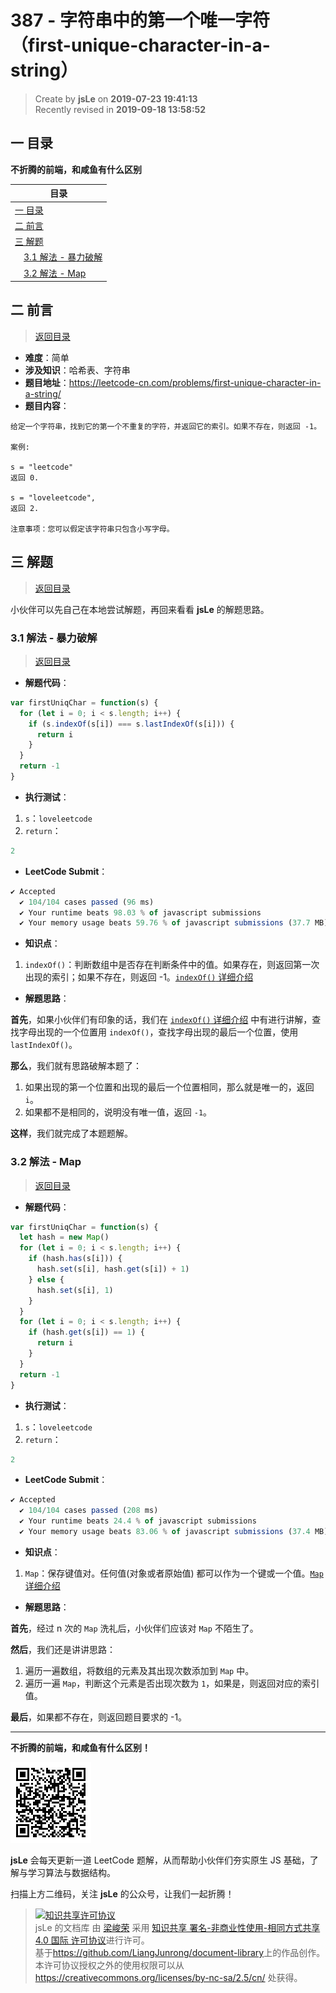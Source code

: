 # 387 - 字符串中的第一个唯一字符（first-unique-character-in-a-string）

> Create by **jsLe** on **2019-07-23 19:41:13**  
> Recently revised in **2019-09-18 13:58:52**

## <a name="chapter-one" id="chapter-one">一 目录</a>

**不折腾的前端，和咸鱼有什么区别**

| 目录                                                                                     |
| ---------------------------------------------------------------------------------------- |
| [一 目录](#chapter-one)                                                                  |
| <a name="catalog-chapter-two" id="catalog-chapter-two"></a>[二 前言](#chapter-two)       |
| <a name="catalog-chapter-three" id="catalog-chapter-three"></a>[三 解题](#chapter-three) |
| &emsp;[3.1 解法 - 暴力破解](#chapter-three-one)                                          |
| &emsp;[3.2 解法 - Map](#chapter-three-two)                                               |

## <a name="chapter-two" id="chapter-two">二 前言</a>

> [返回目录](#chapter-one)

- **难度**：简单
- **涉及知识**：哈希表、字符串
- **题目地址**：https://leetcode-cn.com/problems/first-unique-character-in-a-string/
- **题目内容**：

```
给定一个字符串，找到它的第一个不重复的字符，并返回它的索引。如果不存在，则返回 -1。

案例:

s = "leetcode"
返回 0.

s = "loveleetcode",
返回 2.

注意事项：您可以假定该字符串只包含小写字母。
```

## <a name="chapter-three" id="chapter-three">三 解题</a>

> [返回目录](#chapter-one)

小伙伴可以先自己在本地尝试解题，再回来看看 **jsLe** 的解题思路。

### <a name="chapter-three-one" id="chapter-three-one">3.1 解法 - 暴力破解</a>

> [返回目录](#chapter-one)

- **解题代码**：

```js
var firstUniqChar = function(s) {
  for (let i = 0; i < s.length; i++) {
    if (s.indexOf(s[i]) === s.lastIndexOf(s[i])) {
      return i
    }
  }
  return -1
}
```

- **执行测试**：

1. `s`：`loveleetcode`
2. `return`：

```js
2
```

- **LeetCode Submit**：

```js
✔ Accepted
  ✔ 104/104 cases passed (96 ms)
  ✔ Your runtime beats 98.03 % of javascript submissions
  ✔ Your memory usage beats 59.76 % of javascript submissions (37.7 MB)
```

- **知识点**：

1. `indexOf()`：判断数组中是否存在判断条件中的值。如果存在，则返回第一次出现的索引；如果不存在，则返回 -1。[`indexOf()` 详细介绍](https://github.com/LiangJunrong/document-library/blob/master/JavaScript-library/JavaScript/%E5%86%85%E7%BD%AE%E5%AF%B9%E8%B1%A1/Array/indexOf.md)

- **解题思路**：

**首先**，如果小伙伴们有印象的话，我们在 [`indexOf()` 详细介绍](https://github.com/LiangJunrong/document-library/blob/master/JavaScript-library/JavaScript/%E5%86%85%E7%BD%AE%E5%AF%B9%E8%B1%A1/Array/indexOf.md) 中有进行讲解，查找字母出现的一个位置用 `indexOf()`，查找字母出现的最后一个位置，使用 `lastIndexOf()`。

**那么**，我们就有思路破解本题了：

1. 如果出现的第一个位置和出现的最后一个位置相同，那么就是唯一的，返回 `i`。
2. 如果都不是相同的，说明没有唯一值，返回 `-1`。

**这样**，我们就完成了本题题解。

### <a name="chapter-three-two" id="chapter-three-two">3.2 解法 - Map</a>

> [返回目录](#chapter-one)

- **解题代码**：

```js
var firstUniqChar = function(s) {
  let hash = new Map()
  for (let i = 0; i < s.length; i++) {
    if (hash.has(s[i])) {
      hash.set(s[i], hash.get(s[i]) + 1)
    } else {
      hash.set(s[i], 1)
    }
  }
  for (let i = 0; i < s.length; i++) {
    if (hash.get(s[i]) == 1) {
      return i
    }
  }
  return -1
}
```

- **执行测试**：

1. `s`：`loveleetcode`
2. `return`：

```js
2
```

- **LeetCode Submit**：

```js
✔ Accepted
  ✔ 104/104 cases passed (208 ms)
  ✔ Your runtime beats 24.4 % of javascript submissions
  ✔ Your memory usage beats 83.06 % of javascript submissions (37.4 MB)
```

- **知识点**：

1. `Map`：保存键值对。任何值(对象或者原始值) 都可以作为一个键或一个值。[`Map` 详细介绍](https://github.com/LiangJunrong/document-library/blob/master/JavaScript-library/JavaScript/%E5%86%85%E7%BD%AE%E5%AF%B9%E8%B1%A1/Map/README.md)

- **解题思路**：

**首先**，经过 n 次的 `Map` 洗礼后，小伙伴们应该对 `Map` 不陌生了。

**然后**，我们还是讲讲思路：

1. 遍历一遍数组，将数组的元素及其出现次数添加到 `Map` 中。
2. 遍历一遍 `Map`，判断这个元素是否出现次数为 `1`，如果是，则返回对应的索引值。

**最后**，如果都不存在，则返回题目要求的 -1。

---

**不折腾的前端，和咸鱼有什么区别！**

![图](../../../public-repertory/img/z-small-wechat-public-address.jpg)

**jsLe** 会每天更新一道 LeetCode 题解，从而帮助小伙伴们夯实原生 JS 基础，了解与学习算法与数据结构。

扫描上方二维码，关注 **jsLe** 的公众号，让我们一起折腾！

> <a rel="license" href="http://creativecommons.org/licenses/by-nc-sa/4.0/"><img alt="知识共享许可协议" style="border-width:0" src="https://i.creativecommons.org/l/by-nc-sa/4.0/88x31.png" /></a><br /><span xmlns:dct="http://purl.org/dc/terms/" property="dct:title">jsLe 的文档库</span> 由 <a xmlns:cc="http://creativecommons.org/ns#" href="https://github.com/LiangJunrong/document-library" property="cc:attributionName" rel="cc:attributionURL">梁峻荣</a> 采用 <a rel="license" href="http://creativecommons.org/licenses/by-nc-sa/4.0/">知识共享 署名-非商业性使用-相同方式共享 4.0 国际 许可协议</a>进行许可。<br />基于<a xmlns:dct="http://purl.org/dc/terms/" href="https://github.com/LiangJunrong/document-library" rel="dct:source">https://github.com/LiangJunrong/document-library</a>上的作品创作。<br />本许可协议授权之外的使用权限可以从 <a xmlns:cc="http://creativecommons.org/ns#" href="https://creativecommons.org/licenses/by-nc-sa/2.5/cn/" rel="cc:morePermissions">https://creativecommons.org/licenses/by-nc-sa/2.5/cn/</a> 处获得。
